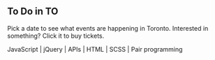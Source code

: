 ## To Do in TO

Pick a date to see what events are happening in Toronto. Interested in something? Click it to buy tickets.

JavaScript | jQuery | APIs | HTML | SCSS | Pair programming

